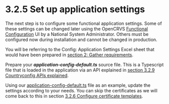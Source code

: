 # 3.2.5 Set up application settings

The next step is to configure some functional application settings.  Some of these settings can be changed later using the OpenCRVS [Functional Configuration](../../4.-functional-configuration/) UI by a National System Administrator. Others must be configured now during installation and cannot be changed in production.

You will be referring to the Config: Application Settings Excel sheet that would have been prepared in [section 2: Gather requirements](../../2.-gather-requirements.md).

Prepare your _**application-config-default.ts**_ source file. This is a Typescript file that is loaded in the application via an API explained in [section 3.2.9 Countryconfig APIs explained](3.2.9-countryconfig-apis-explained/).

Using our [application-config-default.ts](https://github.com/opencrvs/opencrvs-countryconfig/blob/develop/src/api/application/application-config-default.ts) file as an example, update the settings according to your needs.  You can skip the certificates as we will come back to this in section [3.2.6 Configure certificate templates](3.2.6-configure-certificate-templates.md).
